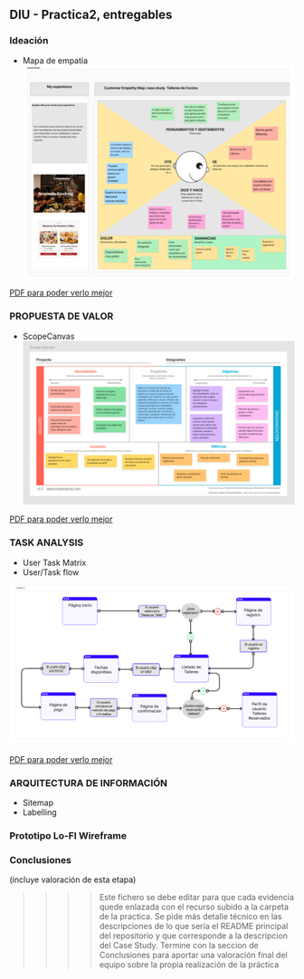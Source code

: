 ## DIU - Practica2, entregables

### Ideación 

* Mapa de empatía
![](mapa_empatia.png)

[PDF para poder verlo mejor](Mapa%20de%20Empatía.pdf)


### PROPUESTA DE VALOR
* ScopeCanvas
![](scope_canvas.png)

[PDF para poder verlo mejor](Scope%20de%Canvas.pdf)


### TASK ANALYSIS

* User Task Matrix 
* User/Task flow

![](user_flow_map.png)

[PDF para poder verlo mejor](User%20Flow%20Map.pdf)


### ARQUITECTURA DE INFORMACIÓN

* Sitemap 
* Labelling 


### Prototipo Lo-FI Wireframe 


### Conclusiones  
(incluye valoración de esta etapa)


>>>> Este fichero se debe editar para que cada evidencia quede enlazada con el recurso subido a la carpeta de la practica. Se pide más detalle técnico en las descripciones de lo que sería el README principal del repositorio y que corresponde a la descripcion del Case Study.
>>>> Termine con la seccion de Conclusiones para aportar una valoración final del equipo sobre la propia realización de la práctica
